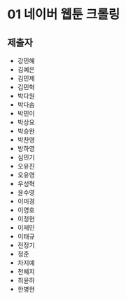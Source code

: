 # 01 네이버 웹툰 크롤링

## 제출자

* 강민혜
* 김예은
* 김민제
* 김민혁
* 박다원
* 박다솜
* 박민이
* 박상요
* 박승완
* 박찬영
* 방하영
* 심민기
* 오유진
* 오유영
* 우성혁
* 윤수영
* 이미경
* 이영호
* 이정현
* 이제민
* 이태규
* 전정기
* 정준
* 차지예
* 천혜지
* 최윤하
* 한병현
